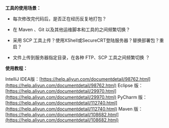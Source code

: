 





**工具的使用场景：**

* 每次修改完代码后，是否正在经历反复地打包？

* 在 Maven 、Git 以及其他运维脚本和工具的之间频繁切换？

* 采用 SCP 工具上传？使用XShell或SecureCRT登陆服务器？替换部署包？重启？

* 文件上传到服务器指定目录，在各种 FTP、SCP 工具之间频繁切换 ？

**使用教程：**

IntelliJ IDEA版：[https://help.aliyun.com/documentdetail/98762.html](https://help.aliyun.com/documentdetail/98762.html) Eclipse 版：[https://help.aliyun.com/documentdetail/29970.html](https://help.aliyun.com/documentdetail/29970.html) PyCharm 版：[https://help.aliyun.com/documentdetail/112740.html](https://help.aliyun.com/documentdetail/112740.html) Maven 版：[https://help.aliyun.com/documentdetail/108682.html](https://help.aliyun.com/documentdetail/108682.html)

